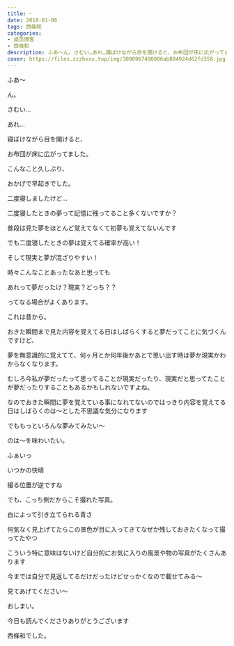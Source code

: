 ```yaml
---
title: ┈
date: 2018-01-06
tags: 西條和
categories: 
- 成员博客
- 西條和
description: ふあ〜ん。さむい…あれ…寝ぼけながら目を開けると、お布団が床に広がってました。こんなこと久しぶり、おかげで早...
cover: https://files.zzzhxxx.top/img/3090967490086ab804924d62fd358.jpg 
---
```








ふあ〜





ん。




さむい…






あれ…





寝ぼけながら目を開けると、



お布団が床に広がってました。







こんなこと久しぶり、


おかげで早起きでした。







二度寝しましたけど…







二度寝したときの夢って記憶に残ってること多くないですか？






普段は見た夢をほとんど覚えてなくて初夢も覚えてないんです






でも二度寝したときの夢は覚えてる確率が高い！





そして現実と夢が混ざりやすい！





時々こんなことあったなあと思っても



あれって夢だったけ？現実？どっち？？



ってなる場合がよくあります。





これは昔から。





おきた瞬間まで見た内容を覚えてる日はしばらくすると夢だってことに気づくんですけど、








夢を無意識的に覚えてて、何ヶ月とか何年後かあとで思い出す時は夢か現実かわからなくなります。







むしろ今私が夢だったって思ってることが現実だったり、現実だと思ってたことが夢だったりすることもあるかもしれないですよね。







なのでおきた瞬間に夢を覚えている事になれてないのではっきり内容を覚えてる日はしばらくのは〜とした不思議な気分になります






でももっといろんな夢みてみたい〜



のは〜を味わいたい。











ふぁいっ






いつかの快晴





撮る位置が逆ですね

でも、こっち側だからこそ撮れた写真。





白によって引き立てられる青さ





何気なく見上げてたらこの景色が目に入ってきてなぜか残しておきたくなって撮ってたやつ









こういう特に意味はないけど自分的にお気に入りの風景や物の写真がたくさんあります







今までは自分で見返してるだけだったけどせっかくなので載せてみる〜




見てあげてください〜






おしまい。






今日も読んでくださりありがとうございます




西條和でした。


